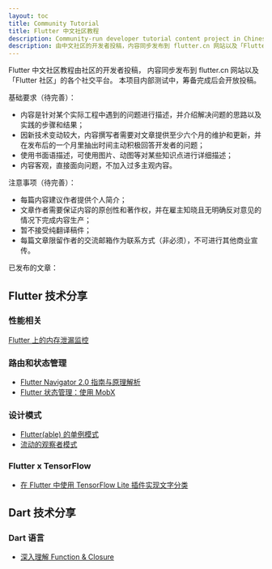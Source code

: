 ```yaml
---
layout: toc
title: Community Tutorial
title: Flutter 中文社区教程
description: Community-run developer tutorial content project in Chinese language.
description: 由中文社区的开发者投稿，内容同步发布到 flutter.cn 网站以及「Flutter 社区」的各个社交平台。
---
```


Flutter 中文社区教程由社区的开发者投稿，
内容同步发布到 flutter.cn 网站以及「Flutter 社区」的各个社交平台。
本项目内部测试中，筹备完成后会开放投稿。

基础要求（待完善）：
- 内容是针对某个实际工程中遇到的问题进行描述，并介绍解决问题的思路以及实践的步骤和结果；
- 因新技术变动较大，内容撰写者需要对文章提供至少六个月的维护和更新，并在发布后的一个月里抽出时间主动积极回答开发者的问题；
- 使用书面语描述，可使用图片、动图等对某些知识点进行详细描述；
- 内容客观，直接面向问题，不加入过多主观内容。

注意事项（待完善）：
- 每篇内容建议作者提供个人简介；
- 文章作者需要保证内容的原创性和著作权，并在雇主知晓且无明确反对意见的情况下完成内容生产；
- 暂不接受纯翻译稿件；
- 每篇文章限留作者的交流邮箱作为联系方式（非必须），不可进行其他商业宣传。

已发布的文章：

## Flutter 技术分享
### 性能相关

[Flutter 上的内存泄漏监控](/community/tutorials/memory-leak-monitoring-on-flutter)

### 路由和状态管理

- [Flutter Navigator 2.0 指南与原理解析](https://flutter.cn/community/tutorials/understanding-navigator-v2)
- [Flutter 状态管理：使用 MobX](https://flutter.cn/community/tutorials/flutter-state-management-with-mobx)
### 设计模式

- [Flutter(able) 的单例模式](/community/tutorials/singleton-pattern-in-flutter-n-dart)
- [流动的观察者模式](/community/tutorials/observer-pattern-in-flutter-n-dart)

### Flutter x TensorFlow

- [在 Flutter 中使用 TensorFlow Lite 插件实现文字分类](/community/tutorials/text-classification-using-tensorflow-lite-plugin-for-flutter)

## Dart 技术分享

### Dart 语言

- [深入理解 Function & Closure](/community/tutorials/deep-dive-into-dart-s-function-closure)